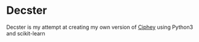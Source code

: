 # Decster

Decster is my attempt at creating my own version of [Ciphey](https://github.com/Ciphey/Ciphey) using Python3 and scikit-learn
